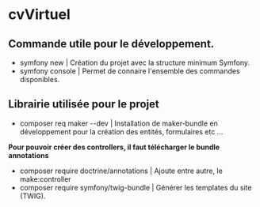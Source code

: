 # cvVirtuel

## Commande utile pour le développement.

- symfony new <nomProjet> | Création du projet avec la structure minimum Symfony.
- symfony console | Permet de connaire l'ensemble des commandes disponibles.

## Librairie utilisée pour le projet

- composer req maker --dev | Installation de maker-bundle en développement pour la création des entités, formulaires etc ...

__Pour pouvoir créer des controllers, il faut télécharger le bundle annotations__

- composer require doctrine/annotations | Ajoute entre autre, le make:controller
- composer require symfony/twig-bundle | Générer les templates du site (TWIG).
